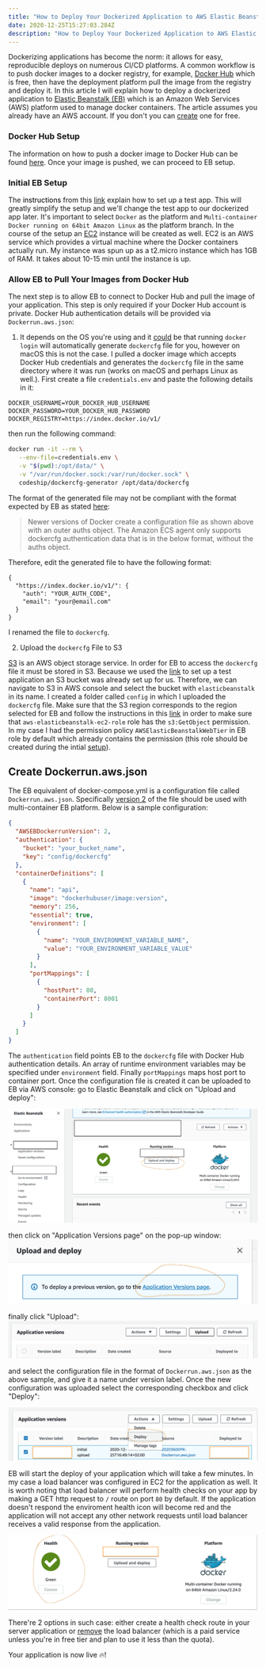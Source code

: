 ```yaml
---
title: "How to Deploy Your Dockerized Application to AWS Elastic Beanstalk"
date: 2020-12-25T15:27:03.284Z
description: "How to Deploy Your Dockerized Application to AWS Elastic Beanstalk"
---
```


Dockerizing applications has become the norm: it allows for easy, reproducible deploys on numerous CI/CD platforms. A common workflow is to push docker images to a docker registry, for example, [Docker Hub](https://hub.docker.com) which is free, then have the deployment platform pull the image from the registry and deploy it. In this article I will explain how to deploy a dockerized application to [Elastic Beanstalk (EB)](https://aws.amazon.com/elasticbeanstalk/) which is an Amazon Web Services (AWS) platform used to manage docker containers. The article assumes you already have an AWS account. If you don't you can [create](https://aws.amazon.com/free/?all-free-tier.sort-by=item.additionalFields.SortRank&all-free-tier.sort-order=asc) one for free.

### Docker Hub Setup <a name="dockerhub"></a>

The information on how to push a docker image to Docker Hub can be found [here](https://docs.docker.com/docker-hub/repos/). Once your image is pushed, we can proceed to EB setup.

### Initial EB Setup <a name="intialebssetup"></a>

The <a name="aws-setup-link" style="color: black;box-shadow: none;">instructions</a> from this [link](https://docs.aws.amazon.com/elasticbeanstalk/latest/dg/GettingStarted.CreateApp.html) explain how to set up a test app. This will greatly simplify the setup and we'll change the test app to our dockerized app later. It's important to select `Docker` as the platform and `Multi-container Docker running on 64bit Amazon Linux` as the platform branch. In the course of the setup an [EC2](https://aws.amazon.com/ec2/?ec2-whats-new.sort-by=item.additionalFields.postDateTime&ec2-whats-new.sort-order=desc) instance will be created as well. EC2 is an AWS service which provides a virtual machine where the Docker containers actually run. My instance was spun up as a t2.micro instance which has 1GB of RAM. It takes about 10-15 min until the instance is up.

### Allow EB to Pull Your Images from Docker Hub

The next step is to allow EB to connect to Docker Hub and pull the image of your application. This step is only required if your Docker Hub account is private. Docker Hub authentication details will be provided via `Dockerrun.aws.json`:

1. It depends on the OS you're using and it [could](https://www.oasisworkflow.com/accessing-private-docker-images-from-aws-elastic-beanstalk) be that running `docker login` will automatically generate `dockercfg` file for you, however on macOS this is not the case. I pulled a docker image which accepts Docker Hub credentials and generates the `dockercfg` file in the same directory where it was run (works on macOS and perhaps Linux as well.). First create a file `credentials.env` and paste the following details in it:

```
DOCKER_USERNAME=YOUR_DOCKER_HUB_USERNAME
DOCKER_PASSWORD=YOUR_DOCKER_HUB_PASSWORD
DOCKER_REGISTRY=https://index.docker.io/v1/
```

then run the following command:

```bash
docker run -it --rm \
   --env-file=credentials.env \
   -v "$(pwd):/opt/data/" \
   -v "/var/run/docker.sock:/var/run/docker.sock" \
   codeship/dockercfg-generator /opt/data/dockercfg
```

The format of the generated file may not be compliant with the format expected by EB as stated [here](https://docs.aws.amazon.com/AmazonECS/latest/developerguide/private-auth-container-instances.html):

> Newer versions of Docker create a configuration file as shown above with an outer auths object. The Amazon ECS agent only supports dockercfg authentication data that is in the below format, without the auths object.

Therefore, edit the generated file to have the following format:

```
{
  "https://index.docker.io/v1/": {
    "auth": "YOUR_AUTH_CODE",
    "email": "your@email.com"
  }
}
```

I renamed the file to `dockercfg`.

2. Upload the `dockercfg` File to S3

[S3](https://aws.amazon.com/s3/) is an AWS object storage service. In order for EB to access the `dockercfg` file it must be stored in S3. Because we used the [link](#aws-setup-link) to set up a test application an S3 bucket was already set up for us. Therefore, we can navigate to S3 in AWS console and select the bucket with `elasticbeanstalk` in its name. I created a folder called `config` in which I uploaded the `dockercfg` file. Make sure that the S3 region corresponds to the region selected for EB and follow the instructions in this [link](https://console.aws.amazon.com/iam/home#/roles) in order to make sure that `aws-elasticbeanstalk-ec2-role` role has the `s3:GetObject` permission. In my case I had the permission policy `AWSElasticBeanstalkWebTier` in EB role by default which already contains the permission (this role should be created during the intial [setup](#aws-setup-link)).

## Create Dockerrun.aws.json

The EB equivalent of docker-compose.yml is a configuration file called `Dockerrun.aws.json`. Specifically [version 2](https://docs.aws.amazon.com/elasticbeanstalk/latest/dg/create_deploy_docker_v2config.html) of the file should be used with multi-container EB platform. Below is a sample configuration:

```json
{
  "AWSEBDockerrunVersion": 2,
  "authentication": {
    "bucket": "your_bucket_name",
    "key": "config/dockercfg"
  },
  "containerDefinitions": [
    {
      "name": "api",
      "image": "dockerhubuser/image:version",
      "memory": 256,
      "essential": true,
      "environment": [
        {
          "name": "YOUR_ENVIRONMENT_VARIABLE_NAME",
          "value": "YOUR_ENVIRONMENT_VARIABLE_VALUE"
        }
      ],
      "portMappings": [
        {
          "hostPort": 80,
          "containerPort": 8001
        }
      ]
    }
  ]
}
```

The `authentication` field points EB to the `dockercfg` file with Docker Hub authentication details. An array of runtime environment variables may be specified under `environment` field. Finally `portMappings` maps host port to container port. Once the configuration file is created it can be uploaded to EB via AWS console: go to Elastic Beanstalk and click on "Upload and deploy":

![upload new configuration](./upload-and-deploy.png)

then click on "Application Versions page" on the pop-up window:
![upload popup](./app-version-page.png)

finally click "Upload":
![actual upload](./actual-upload.png)

and select the configuration file in the format of `Dockerrun.aws.json` as the above sample, and give it a name under version label. Once the new configuration was uploaded select the corresponding checkbox and click "Deploy":

![deploy](./deploy.png)

EB will start the deploy of your application which will take a few minutes. In my case a load balancer was configured in EC2 for the application as well. It is worth noting that load balancer will perform health checks on your app by making a GET http request to `/` route on port `80` by default. If the application doesn't respond the enviroment health icon will become red and the application will not accept any other network requests until load balancer receives a valid response from the application.

![health](./health.png)

There're 2 options in such case: either create a health check route in your server application or [remove](https://docs.aws.amazon.com/elasticloadbalancing/latest/application/load-balancer-delete.html) the load balancer (which is a paid service unless you're in free tier and plan to use it less than the quota).

Your application is now live 🔥!
